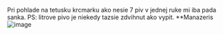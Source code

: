 Pri pohlade na tetusku krcmarku ako nesie 7 piv v jednej ruke mi iba pada sanka.
PS: litrove pivo je niekedy tazsie zdvihnut ako vypit.
**Manazeris
![image](https://test6223.s1.cdn-upgates.com/_cache/3/b/3b05007923b796913e7fcaf72ecb4b29.jpg)
